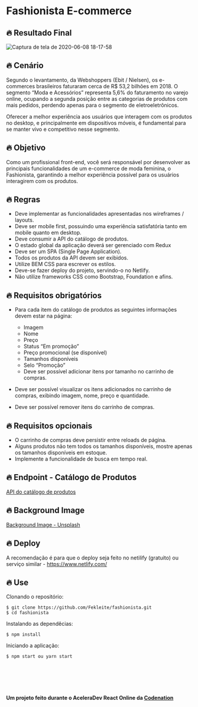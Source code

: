 # Fashionista E-commerce

## 🔥 Resultado Final

![Captura de tela de 2020-06-08 18-17-58](https://user-images.githubusercontent.com/48728541/84431318-7d93bb80-ac01-11ea-894e-e501da6dcc12.png)

## 🔥 Cenário

Segundo o levantamento, da Webshoppers (Ebit / Nielsen), os e-commerces brasileiros faturaram cerca de R$ 53,2 bilhões em 2018. O segmento “Moda e Acessórios” representa 5,6% do faturamento no varejo online, ocupando a segunda posição entre as categorias de produtos com mais pedidos, perdendo apenas para o segmento de eletroeletrônicos.

Oferecer a melhor experiência aos usuários que interagem com os produtos no desktop, e principalmente em dispositivos móveis, é fundamental para se manter vivo e competitivo nesse segmento.

## 🔥 Objetivo

Como um profissional front-end, você será responsável por desenvolver as principais funcionalidades de um e-commerce de moda feminina, o Fashionista, garantindo a melhor experiência possível para os usuários interagirem com os produtos.

## 🔥 Regras

- Deve implementar as funcionalidades apresentadas nos wireframes / layouts.
- Deve ser mobile first, possuindo uma experiência satisfatória tanto em mobile quanto em desktop.
- Deve consumir a API do catálogo de produtos.
- O estado global da aplicação deverá ser gerenciado com Redux
- Deve ser um SPA (Single Page Application).
- Todos os produtos da API devem ser exibidos.
- Utilize BEM CSS para escrever os estilos.
- Deve-se fazer deploy do projeto, servindo-o no Netlify.
- Não utilize frameworks CSS como Bootstrap, Foundation e afins.

## 🔥 Requisitos obrigatórios

- Para cada item do catálogo de produtos as seguintes informações devem estar na página:

  - Imagem
  - Nome
  - Preço
  - Status “Em promoção”
  - Preço promocional (se disponível)
  - Tamanhos disponíveis
  - Selo “Promoção”
  - Deve ser possível adicionar itens por tamanho no carrinho de compras.

- Deve ser possível visualizar os itens adicionados no carrinho de compras, exibindo imagem, nome, preço e quantidade.
- Deve ser possível remover itens do carrinho de compras.

## 🔥 Requisitos opcionais

- O carrinho de compras deve persistir entre reloads de página.
- Alguns produtos não tem todos os tamanhos disponíveis, mostre apenas os tamanhos disponíveis em estoque.
- Implemente a funcionalidade de busca em tempo real.

## 🔥 Endpoint - Catálogo de Produtos

[API do catálogo de produtos](https://5e9935925eabe7001681c856.mockapi.io/api/v1/catalog)

## 🔥 Background Image

[Background Image - Unsplash](https://unsplash.com/photos/_3Q3tsJ01nc)

## 🔥 Deploy

A recomendação é para que o deploy seja feito no netilify (gratuito) ou serviço similar - https://www.netlify.com/

## 🔥 Use

Clonando o repositório:
```
$ git clone https://github.com/Fekleite/fashionista.git
$ cd fashionista
```

Instalando as dependêcias:
```
$ npm install
```

Iniciando a aplicação:
```
$ npm start ou yarn start
```

<br>
<br>
<br>
<br>

**Um projeto feito durante o AceleraDev React Online da [Codenation](https://www.codenation.dev/)**
